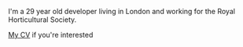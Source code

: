 I'm a 29 year old developer living in London and working for the Royal Horticultural Society.

[My CV](/piers-karsenbarg-cv/ "Piers Karsenbarg CV") if you're interested